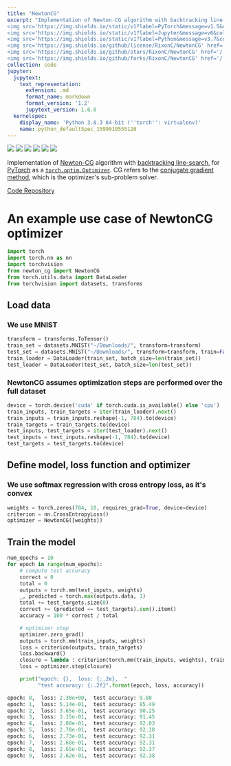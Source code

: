 ```yaml
---
title: "NewtonCG"
excerpt: "Implementation of Newton-CG algorithm with backtracking line-search<br>
<img src='https://img.shields.io/static/v1?label=PyTorch&message=v1.5&color=yellow&style=flat&logo=pytorch&logoColor=white' href='/'>
<img src='https://img.shields.io/static/v1?label=Jupyter&message=v6&color=yellow&style=flat&logo=jupyter&logoColor=white' href='/'>
<img src='https://img.shields.io/static/v1?label=Python&message=v3.7&color=blueviolet&style=flat&logo=python&logoColor=white' href='/'>
<img src='https://img.shields.io/github/license/RixonC/NewtonCG' href='/'>
<img src='https://img.shields.io/github/stars/RixonC/NewtonCG' href='/'>
<img src='https://img.shields.io/github/forks/RixonC/NewtonCG' href='/'>"
collection: code
jupyter:
  jupytext:
    text_representation:
      extension: .md
      format_name: markdown
      format_version: '1.2'
      jupytext_version: 1.6.0
  kernelspec:
    display_name: 'Python 3.8.3 64-bit (''torch'': virtualenv)'
    name: python_defaultSpec_1599019555120
---
```


<img src='https://img.shields.io/static/v1?label=PyTorch&message=v1.5&color=yellow&style=flat&logo=pytorch&logoColor=white' href='/'>
<img src='https://img.shields.io/static/v1?label=Jupyter&message=v6&color=yellow&style=flat&logo=jupyter&logoColor=white' href='/'>
<img src='https://img.shields.io/static/v1?label=Python&message=v3.7&color=blueviolet&style=flat&logo=python&logoColor=white' href='/'>
<img src='https://img.shields.io/github/license/RixonC/NewtonCG' href='/'>
<img src='https://img.shields.io/github/stars/RixonC/NewtonCG' href='/'>
<img src='https://img.shields.io/github/forks/RixonC/NewtonCG' href='/'>

Implementation of
[Newton-CG](https://en.wikipedia.org/wiki/Newton%27s_method_in_optimization)
algorithm with
[backtracking line-search](https://en.wikipedia.org/wiki/Backtracking_line_search),
for [PyTorch](https://pytorch.org/) as a 
[`torch.optim.Optimizer`](https://pytorch.org/docs/stable/optim.html). 
CG refers to the 
[conjugate gradient method](https://en.wikipedia.org/wiki/Conjugate_gradient_method), 
which is the optimizer's sub-problem solver.

<a href="https://github.com/RixonC/NewtonCG" class="btn">Code Repository</a>

# An example use case of NewtonCG optimizer

```python
import torch
import torch.nn as nn
import torchvision
from newton_cg import NewtonCG
from torch.utils.data import DataLoader
from torchvision import datasets, transforms
```

## Load data
### We use MNIST

```python
transform = transforms.ToTensor()
train_set = datasets.MNIST("~/Downloads/", transform=transform)
test_set = datasets.MNIST("~/Downloads/", transform=transform, train=False)
train_loader = DataLoader(train_set, batch_size=len(train_set))
test_loader = DataLoader(test_set, batch_size=len(test_set))
```

### NewtonCG assumes optimization steps are performed over the full dataset

```python
device = torch.device('cuda' if torch.cuda.is_available() else 'cpu')
train_inputs, train_targets = iter(train_loader).next()
train_inputs = train_inputs.reshape(-1, 784).to(device)
train_targets = train_targets.to(device)
test_inputs, test_targets = iter(test_loader).next()
test_inputs = test_inputs.reshape(-1, 784).to(device)
test_targets = test_targets.to(device)
```

## Define model, loss function and optimizer
### We use softmax regression with cross entropy loss, as it's convex

```python
weights = torch.zeros(784, 10, requires_grad=True, device=device)
criterion = nn.CrossEntropyLoss()
optimizer = NewtonCG([weights])
```

## Train the model

```python
num_epochs = 10
for epoch in range(num_epochs):
    # compute test accuracy
    correct = 0
    total = 0
    outputs = torch.mm(test_inputs, weights)
    _, predicted = torch.max(outputs.data, 1)
    total += test_targets.size(0)
    correct += (predicted == test_targets).sum().item()
    accuracy = 100 * correct / total

    # optimizer step
    optimizer.zero_grad()
    outputs = torch.mm(train_inputs, weights)
    loss = criterion(outputs, train_targets)
    loss.backward()
    closure = lambda : criterion(torch.mm(train_inputs, weights), train_targets)
    loss = optimizer.step(closure)

    print("epoch: {},  loss: {:.2e},  "
          "test accuracy: {:.2f}".format(epoch, loss, accuracy))
```

```python
epoch: 0,  loss: 2.30e+00,  test accuracy: 9.80
epoch: 1,  loss: 5.14e-01,  test accuracy: 85.49
epoch: 2,  loss: 3.65e-01,  test accuracy: 90.25
epoch: 3,  loss: 3.15e-01,  test accuracy: 91.45
epoch: 4,  loss: 2.88e-01,  test accuracy: 92.03
epoch: 5,  loss: 2.78e-01,  test accuracy: 92.18
epoch: 6,  loss: 2.73e-01,  test accuracy: 92.31
epoch: 7,  loss: 2.68e-01,  test accuracy: 92.31
epoch: 8,  loss: 2.65e-01,  test accuracy: 92.37
epoch: 9,  loss: 2.62e-01,  test accuracy: 92.38
```
